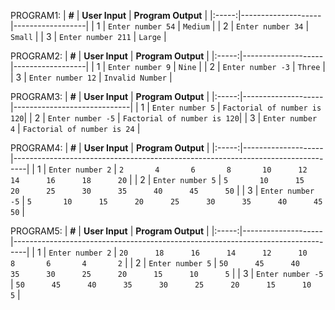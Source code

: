 PROGRAM1:
| **#** | **User Input** | **Program Output** |
|:-----:|--------------------|------------------|
|   1   | `Enter number 54`  | `Medium`         |
|   2   | `Enter number 34`  | `Small`          |
|   3   | `Enter number 211` | `Large`          |

PROGRAM2:
| **#** | **User Input** | **Program Output** |
|:-----:|--------------------|------------------|
|   1   | `Enter number 9`    | `Nine`           |
|   2   | `Enter number -3`   | `Three`          |
|   3   | `Enter number 12`   | `Invalid Number` |

PROGRAM3:
| **#** | **User Input** | **Program Output** |
|:-----:|--------------------|-----------------------------|
|   1   | `Enter number 5`   | `Factorial of number is 120`|
|   2   | `Enter number -5`  | `Factorial of number is 120`|
|   3   | `Enter number 4`   | `Factorial of number is 24` |


PROGRAM4:
| **#** | **User Input** | **Program Output** |
|:-----:|--------------------|---------------------------------------------------------------------------------|
|   1   | `Enter number 2`   | `2       4       6       8       10      12      14      16      18      20`      |
|   2   | `Enter number 5`   | `5       10      15      20      25      30      35      40      45      50`      |
|   3   | `Enter number -5`  | `5       10      15      20      25      30      35      40      45      50`      |

PROGRAM5:
| **#** | **User Input** | **Program Output** |
|:-----:|--------------------|---------------------------------------------------------------------------------|
|   1   | `Enter number 2`   | `20      18      16      14      12      10      8       6       4       2`       |
|   2   | `Enter number 5`   | `50      45      40      35      30      25      20      15      10      5`       |
|   3   | `Enter number -5`  | `50      45      40      35      30      25      20      15      10      5`       |




